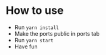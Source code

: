 # How to use

- Run `yarn install`
- Make the ports public in ports tab
- Run `yarn start`
- Have fun
